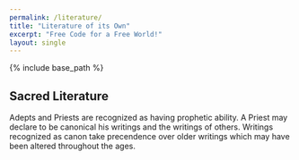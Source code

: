 ```yaml
---
permalink: /literature/
title: "Literature of its Own"
excerpt: "Free Code for a Free World!"
layout: single
---
```


{% include base_path %}

## Sacred Literature

Adepts and Priests are recognized as having prophetic ability.
A Priest may declare to be canonical his writings and the writings of others.
Writings recognized as canon take precendence over older writings
which may have been altered throughout the ages.

